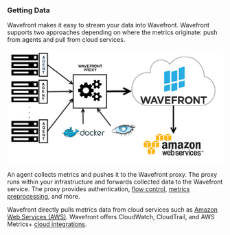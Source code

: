 ### Getting Data

Wavefront makes it easy to stream your data into Wavefront. Wavefront supports two approaches depending on where the metrics originate: push from agents and pull from cloud services.

![Wavefront architecture](images/wavefront_architecture.png)

An agent collects metrics and pushes it to the Wavefront proxy. The proxy runs within your infrastructure and forwards collected data to the Wavefront service. The proxy provides authentication, [flow control](https://community.wavefront.com/docs/DOC-1034), [metrics preprocessing](https://community.wavefront.com/docs/DOC-1207), and more.

Wavefront directly pulls metrics data from cloud services such as [Amazon Web Services (AWS)](https://aws.amazon.com). Wavefront offers CloudWatch, CloudTrail, and AWS Metrics+ [cloud integrations](https://community.wavefront.com/docs/DOC-1032).
